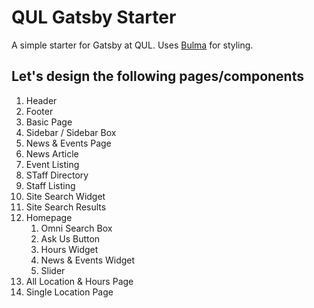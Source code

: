 # QUL Gatsby Starter

A simple starter for Gatsby at QUL. Uses [Bulma](https://bulma.io/documentation/) for styling.

## Let's design the following pages/components

1. Header
1. Footer
1. Basic Page
1. Sidebar / Sidebar Box
1. News & Events Page
1. News Article
1. Event Listing
1. STaff Directory
1. Staff Listing
1. Site Search Widget
1. Site Search Results
1. Homepage
    1. Omni Search Box
    1. Ask Us Button
    1. Hours Widget
    1. News & Events Widget
    1. Slider
1. All Location & Hours Page
1. Single Location Page